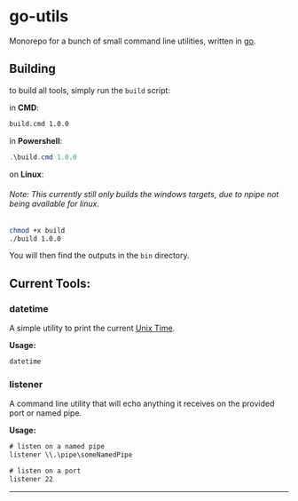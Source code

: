 # go-utils

Monorepo for a bunch of small command line utilities, written in [go](https://golang.org).



## Building

to build all tools, simply run the `build` script:

in **CMD**:

```cmd
build.cmd 1.0.0
```

in **Powershell**:

```powershell
.\build.cmd 1.0.0
```



on **Linux**:

###### *Note: This currently still only builds the windows targets, due to npipe not being available for linux.*

```sh
chmod +x build
./build 1.0.0
```



You will then find the outputs in the `bin` directory.





## Current Tools:

### datetime

A simple utility to print the current [Unix Time](https://en.wikipedia.org/wiki/Unix_time).

**Usage:**

```cmd
datetime
```





### listener

A command line utility that will echo anything it receives on the provided port or named pipe.

**Usage:**

```cmd
# listen on a named pipe
listener \\.\pipe\someNamedPipe
```

```cmd
# listen on a port
listener 22
```



---

